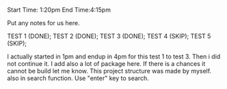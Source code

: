 Start Time:  1:20pm			End Time:4:15pm

Put any notes for us here.

TEST 1 (DONE);
TEST 2 (DONE);
TEST 3 (DONE);
TEST 4 (SKIP);
TEST 5 (SKIP);

I actually started in 1pm and endup in 4pm for this test 1 to test 3. Then i did not continue it. I add also a lot of package here. If there is a chances it cannot be build let me know. This project structure was made by myself. also in search function. Use "enter" key to search.  